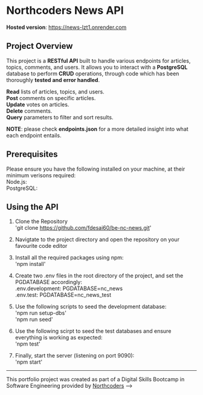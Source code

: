 # Northcoders News API
**Hosted version**: https://news-lzt1.onrender.com

## Project Overview
This project is a **RESTful API** built to handle various endpoints for articles, topics, comments, and users. It allows you to interact with a **PostgreSQL** database to perform **CRUD** operations, through code which has been thoroughly **tested and error handled**.

**Read** lists of articles, topics, and users.  
**Post** comments on specific articles.  
**Update** votes on articles.  
**Delete** comments.  
**Query** parameters to filter and sort results.

**NOTE**: please check **endpoints.json** for a more detailed insight into what each endpoint entails. 

## Prerequisites
Please ensure you have the following installed on your machine, at their minimum verisons required:  
Node.js:  
PostgreSQL:   

## Using the API
1. Clone the Repository    
   'git clone https://github.com/fdesai60/be-nc-news.git'

2. Navigtate to the project directory and open the repository on your favourite code editor

3. Install all the required packages using npm:    
   'npm install'

4. Create two .env files in the root directory of the project, and set the PGDATABASE accordingly:  
.env.development: PGDATABASE=nc_news  
.env.test: PGDATABASE=nc_news_test

5. Use the following scripts to seed the development database:  
'npm run setup-dbs'  
'npm run seed'

6. Use the following scirpt to seed the test databases and ensure everything is working as expected:  
'npm test'

7. Finally, start the server (listening on port 9090):  
'npm start'
--- 

This portfolio project was created as part of a Digital Skills Bootcamp in Software Engineering provided by [Northcoders](https://northcoders.com/) -->

